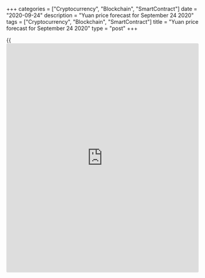 +++
categories = ["Cryptocurrency", "Blockchain", "SmartContract"]
date = "2020-09-24"
description = "Yuan price forecast for September 24 2020"
tags = ["Cryptocurrency", "Blockchain", "SmartContract"]
title = "Yuan price forecast for September 24 2020"
type = "post"
+++

{{<iframe id="large-banner" src="https://www.bounty.group/#slide=7.0" width="100%" height="600" scrolling="no" style="border: 0px solid rgb(216, 221, 230); border-radius: 3px;">}}

2020-09-24

2020-09-24

Yuan is strengthening. Forecast for 24.09.2020Dmitri Demidenko

Taking into account the sizes of the US and China’s economies, it is
surprising that the renminbi plays a second role in Forex. I will
analyze how the pandemic influences the yuan demand and offer a
[USDCNH][1] trading plan.

## Monthly fundamental forecast for yuan

Divergence in economic expansion is one of the key drivers for the Forex
rates. It is like a car race. The GDP rate can be compared to car speed.
If a country’s GDP is growing faster than that of the major competitors,
the local currency is appreciating. However, the current recession has a
unique feature. Unlike most global economies, China is going ahead.
Other countries are trying to go back to the starting point after moving
in the opposite direction. Is the winner identified?

Effective management in the fight against the pandemic is to help China
get ahead of the US economy much earlier than anticipated. Bloomberg
expects Chinese GDP to expand by 2% in 2020, OECD – by 1.8%. The US GDP
is going to contract. The sizes of the two largest world’s economies are
already comparable, so, it is strange that the renminbi plays a second
role in Forex. According to the Bank for International Settlements, the
greenback’s share in the Forex conversion operations was 88% in 2019,
the renminbi accounts for 4.3%. The yen’s share was 17%, and the pound's
share was 13%. However, the Chinese economy is almost three times bigger
than the Japanese and it exceeds the UK economy by five times.

In 2020 the situation is different because of the pandemic. The HSBC
notes that yuan is now more important in the foreign exchange rates of
the G10 currencies. It is evident from both the rising correlation and
more active than previously Asian Forex trading.

### Correlation between yuan and G10 currencies



 _Source_ _: Bloomberg._

The [USDCNH][1] downtrend is supported by the growing demand for the
renminbi and the expansion of the Chinese GDP. The Fed uses a huge
monetary stimulus, and the PBOC doesn’t use any. Therefore, the gap
between the yields on the US and China’s government bonds is widening to
all-time highs. FTSE Russell intends to include Chinese securities in
the calculation of its own indices. Beijing has issued debt obligations
worth 9.62 trillion yuan since the beginning of the year, and the total
volume of planned sales in 2020 significantly exceeds the indicators of
2019. The capital inflow in the largest Asian economy will support the
[USDCNH][1] downtrend in the future.

### Yields on government bonds of the US and China



 _Source_ _: Trading Economics_

The growing demand of the overseas [investor](https://www.fintechee.com/tutorial-for-forex-trading/investor-mode/)s for the Chinese assets
could lead to bubbles in stock and real estate markets, which is a cause
for PBoC concern. I do not think that the regulator’s attempts to put a
barrier on the way of the RMB strengthening using a lower-than-expected
fixing suggests the negative impact of the strong currency on foreign
trade. In August, China’s exports increased by 9.5%. According to
Capital Economics, China’s current account surplus in 2020 will reach 3%
of GDP, the highest level in a decade.

### Monthly [USDCNH][1] trading plan

I believe, the People’s Bank of China aims at smoothening the yuan
growth rather than setting it back. The [USDCNH][1] correction up is a
good chance to sell the pair. I recommend adding up to the [shorts
entered earlier][2] with a target of at least 6.7.

* * *

P.S. Did you like my article? Share it in social networks: it will be
the best “thank you" :)

Ask me questions and comment below. I’ll be glad to answer your
questions and give necessary explanations.

 **Useful links:**

  * I recommend trying to trade with a reliable broker [here][3]. The system allows you to trade by yourself or copy successful traders from all across the globe.
  * Use my promo-code BLOG for getting deposit bonus 50% on LiteForex platform. Just enter this code in the appropriate field while [depositing][4] your trading account.
  * Telegram chat for traders: <t.me/liteforexengchat>. We are sharing the signals and trading experience
  * Telegram channel with high-quality analytics, Forex reviews, training articles, and other useful things for traders <t.me/liteforex>



## Price chart of USDCNH in real time mode

The content of this article reflects the author’s opinion and does not
necessarily reflect the official position of LiteForex. The material
published on this page is provided for informational purposes only and
should not be considered as the provision of investment advice for the
purposes of Directive 2004/39/EC.

Rate this article:

{{value}}

( {{count}} {{title}} )

   1. my.liteforex.com/trading/chart?symbol=USDCNH&returnUrl=true
   2. www.liteforex.com/blog/analysts-opinions/usdcnh-forecast-five-reasons-to-buy-yuan/
   3. my.liteforex.com/?category=analysts-opinions&slug=yuan-is-strengthening-forecast-for-24092020&openPopup=%2Fregistration%2Fpopup&utm_source=blog&utm_medium=article&utm_campaign=bonus
   4. my.liteforex.com/deposit/?category=analysts-opinions&slug=yuan-is-strengthening-forecast-for-24092020&promo_code=BLOG&utm_source=blog&utm_medium=article&utm_campaign=bonus